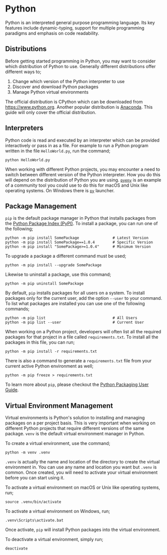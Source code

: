 # Python

Python is an interpreted general purpose programming language. Its key features include dynamic-typing, support for multiple programming paradigms and emphasis on code readability.

## Distributions

Before getting started programming in Python, you may want to consider which distribution of Python to use. Generally different distributions offer different ways to;

1. Change which version of the Python interpreter to use
2. Discover and download Python packages
3. Manage Python virtual environments

The official distribution is CPython which can be downloaded from <https://www.python.org>. Another popular distribution is [Anaconda](https://www.anaconda.com/). This guide will only cover the official distribution.

## Interpreters

Python code is read and executed by an interpreter which can be provided interactively or pass in as a file. For example to run a Python program written in the file `HelloWorld.py`, run the command;

    python HelloWorld.py

When working with different Python projects, you may encounter a need to switch between different version of the Python interpreter. How you do this will depend on the distribution of Python you are using. [`pyenv`](https://github.com/pyenv/pyenv) is an example of a community tool you could use to do this for macOS and Unix like operating systems. On Windows there is [`py`](https://docs.python.org/3/using/windows.html#launcher) launcher.

## Package Management

`pip` is the default package manager in Python that installs packages from the [Python Package Index (PyPI)](https://pypi.org). To install a package, you can run one of the following;

    python -m pip install SomePackage               # Latest Version
    python -m pip install SomePackage==1.0.4        # Specific Version
    python -m pip install "SomePackage>=1.0.4"      # Minimum Version

To upgrade a package a different command must be used;

    python -m pip install --upgrade SomePackage

Likewise to uninstall a package, use this command;

    python -m pip uninstall SomePackage

By default, `pip` installs packages for all users on a system. To install packages only for the current user, add the option `--user` to your command. To list what packages are installed you can use one of the following commands;

    python -m pip list                              # All Users
    python -m pip list --user                       # Current User

When working on a Python project, developers will often list all the required packages for that project in a file called `requirements.txt`. To install all the packages in this file, you can run;

    python -m pip install -r requirements.txt

There is also a command to generate a `requirements.txt` file from your current active Python environment as well;

    python -m pip freeze > requirements.txt

To learn more about `pip`, please checkout the [Python Packaging User Guide](https://packaging.python.org).

## Virtual Environment Management

Virtual environments is Python's solution to installing and managing packages on a per project basis. This is very important when working on different Python projects that require different versions of the same package. `venv` is the default virtual environment manager in Python.

To create a virtual environment, use the command;

    python -m venv .venv

`.venv` is actually the name and location of the directory to create the virtual environment in. You can use any name and location you want but `.venv` is common. Once created, you will need to activate your virtual environment before you can start using it.

To activate a virtual environment on macOS or Unix like operating systems, run;

    source .venv/bin/activate

To activate a virtual environment on Windows, run;

    .venv\Scripts\activate.bat

Once activate, `pip` will install Python packages into the virtual environment.

To deactivate a virtual environment, simply run;

    deactivate
